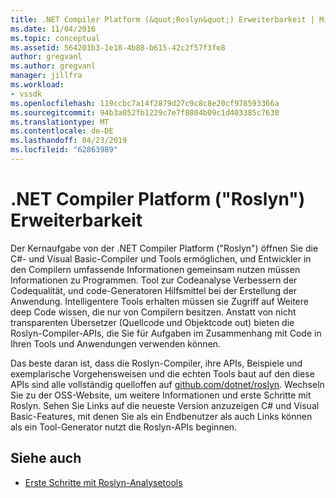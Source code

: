 ```yaml
---
title: .NET Compiler Platform (&quot;Roslyn&quot;) Erweiterbarkeit | Microsoft-Dokumentation
ms.date: 11/04/2016
ms.topic: conceptual
ms.assetid: 564201b3-1e18-4b88-b615-42c2f57f3fe8
author: gregvanl
ms.author: gregvanl
manager: jillfra
ms.workload:
- vssdk
ms.openlocfilehash: 119ccbc7a14f2879d27c9c8c8e20cf978593366a
ms.sourcegitcommit: 94b3a052fb1229c7e7f8804b09c1d403385c7630
ms.translationtype: MT
ms.contentlocale: de-DE
ms.lasthandoff: 04/23/2019
ms.locfileid: "62863989"
---
```

# <a name="net-compiler-platform-quotroslynquot-extensibility"></a>.NET Compiler Platform (&quot;Roslyn&quot;) Erweiterbarkeit
Der Kernaufgabe von der .NET Compiler Platform ("Roslyn") öffnen Sie die C#- und Visual Basic-Compiler und Tools ermöglichen, und Entwickler in den Compilern umfassende Informationen gemeinsam nutzen müssen Informationen zu Programmen. Tool zur Codeanalyse Verbessern der Codequalität, und code-Generatoren Hilfsmittel bei der Erstellung der Anwendung. Intelligentere Tools erhalten müssen sie Zugriff auf Weitere deep Code wissen, die nur von Compilern besitzen. Anstatt von nicht transparenten Übersetzer (Quellcode und Objektcode out) bieten die Roslyn-Compiler-APIs, die Sie für Aufgaben im Zusammenhang mit Code in Ihren Tools und Anwendungen verwenden können.

 Das beste daran ist, dass die Roslyn-Compiler, ihre APIs, Beispiele und exemplarische Vorgehensweisen und die echten Tools baut auf den diese APIs sind alle vollständig quelloffen auf [github.com/dotnet/roslyn](https://github.com/dotnet/Roslyn). Wechseln Sie zu der OSS-Website, um weitere Informationen und erste Schritte mit Roslyn. Sehen Sie Links auf die neueste Version anzuzeigen C# und Visual Basic-Features, mit denen Sie als ein Endbenutzer als auch Links können als ein Tool-Generator nutzt die Roslyn-APIs beginnen.

## <a name="see-also"></a>Siehe auch
- [Erste Schritte mit Roslyn-Analysetools](../extensibility/getting-started-with-roslyn-analyzers.md)